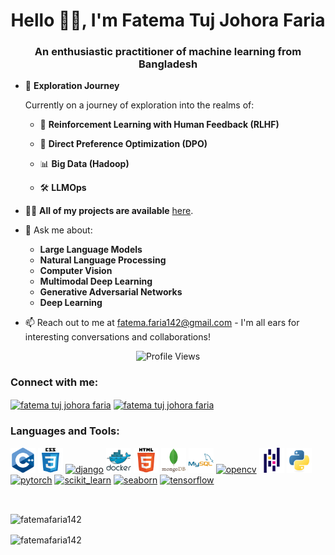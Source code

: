 <h1 align="center">Hello 🙋‍♀️, I'm Fatema Tuj Johora Faria </h1>
<h3 align="center">An enthusiastic practitioner of machine learning from Bangladesh</h3>


- 🌱 **Exploration Journey**

  Currently on a journey of exploration into the realms of:

  - 🤖 **Reinforcement Learning with Human Feedback (RLHF)**

  - 🎯 **Direct Preference Optimization (DPO)**
  
  - 📊 **Big Data (Hadoop)**
  
  - 🛠️ **LLMOps**

- 👨‍💻 **All of my projects are available** [here](https://github.com/fatemafaria142?tab=repositories).

- 💬 Ask me about:
     - **Large Language Models**
     - **Natural Language Processing**
     - **Computer Vision**
     - **Multimodal Deep Learning**
     - **Generative Adversarial Networks**
     - **Deep Learning**

- 📫 Reach out to me at [fatema.faria142@gmail.com](mailto:fatema.faria142@gmail.com) - I'm all ears for interesting conversations and collaborations!



<div align="center">
    <img src="https://komarev.com/ghpvc/?username=fatemafaria142&style=flat-square&color=blue" alt="Profile Views"/>
</div>

<h3 align="left">Connect with me:</h3>
<p align="left">
<a href="https://linkedin.com/in/fatema tuj johora faria" target="blank"><img align="center" src="https://raw.githubusercontent.com/rahuldkjain/github-profile-readme-generator/master/src/images/icons/Social/linked-in-alt.svg" alt="fatema tuj johora faria" height="30" width="40" /></a>
<a href="https://kaggle.com/fatema tuj johora faria" target="blank"><img align="center" src="https://raw.githubusercontent.com/rahuldkjain/github-profile-readme-generator/master/src/images/icons/Social/kaggle.svg" alt="fatema tuj johora faria" height="30" width="40" /></a>
</p>

<h3 align="left">Languages and Tools:</h3>
<p align="left"> <a href="https://www.w3schools.com/cpp/" target="_blank" rel="noreferrer"> 
  <img src="https://raw.githubusercontent.com/devicons/devicon/master/icons/cplusplus/cplusplus-original.svg" alt="cplusplus" width="40" height="40"/></a> <a href="https://www.w3schools.com/css/" target="_blank" rel="noreferrer"> 
  <img src="https://raw.githubusercontent.com/devicons/devicon/master/icons/css3/css3-original-wordmark.svg" alt="css3" width="40" height="40"/></a> <a href="https://www.djangoproject.com/" target="_blank" rel="noreferrer"> 
  <img src="https://cdn.worldvectorlogo.com/logos/django.svg" alt="django" width="40" height="40"/></a> <a href="https://www.docker.com/" target="_blank" rel="noreferrer"> 
  <img src="https://raw.githubusercontent.com/devicons/devicon/master/icons/docker/docker-original-wordmark.svg" alt="docker" width="40" height="40"/></a> <a href="https://git-scm.com/" target="_blank" rel="noreferrer">
   <a href="https://www.w3.org/html/" target="_blank" rel="noreferrer"> <img src="https://raw.githubusercontent.com/devicons/devicon/master/icons/html5/html5-original-wordmark.svg" alt="html5" width="40" height="40"/></a> <a href="https://www.mongodb.com/" target="_blank" rel="noreferrer"> <img src="https://raw.githubusercontent.com/devicons/devicon/master/icons/mongodb/mongodb-original-wordmark.svg" alt="mongodb" width="40" height="40"/></a> <a href="https://www.mysql.com/" target="_blank" rel="noreferrer"> <img src="https://raw.githubusercontent.com/devicons/devicon/master/icons/mysql/mysql-original-wordmark.svg" alt="mysql" width="40" height="40"/></a> <a href="https://opencv.org/" target="_blank" rel="noreferrer"> <img src="https://www.vectorlogo.zone/logos/opencv/opencv-icon.svg" alt="opencv" width="40" height="40"/></a> <a href="https://pandas.pydata.org/" target="_blank" rel="noreferrer"> <img src="https://raw.githubusercontent.com/devicons/devicon/2ae2a900d2f041da66e950e4d48052658d850630/icons/pandas/pandas-original.svg" alt="pandas" width="40" height="40"/></a> <a href="https://www.python.org" target="_blank" rel="noreferrer"> <img src="https://raw.githubusercontent.com/devicons/devicon/master/icons/python/python-original.svg" alt="python" width="40" height="40"/></a> <a href="https://pytorch.org/" target="_blank" rel="noreferrer"> <img src="https://www.vectorlogo.zone/logos/pytorch/pytorch-icon.svg" alt="pytorch" width="40" height="40"/></a> <a href="https://scikit-learn.org/" target="_blank" rel="noreferrer"> <img src="https://upload.wikimedia.org/wikipedia/commons/0/05/Scikit_learn_logo_small.svg" alt="scikit_learn" width="40" height="40"/></a> <a href="https://seaborn.pydata.org/" target="_blank" rel="noreferrer"> <img src="https://seaborn.pydata.org/_images/logo-mark-lightbg.svg" alt="seaborn" width="40" height="40"/></a> <a href="https://www.tensorflow.org" target="_blank" rel="noreferrer"> <img src="https://www.vectorlogo.zone/logos/tensorflow/tensorflow-icon.svg" alt="tensorflow" width="40" height="40"/></a> 

  
  </p>

<br>
<p><img align="center" src="https://github-readme-stats.vercel.app/api/top-langs?username=fatemafaria142&show_icons=true&locale=en&layout=compact" alt="fatemafaria142" /></p>

<p><img align="center" src="https://github-readme-streak-stats.herokuapp.com/?user=fatemafaria142&" alt="fatemafaria142" /></p>

